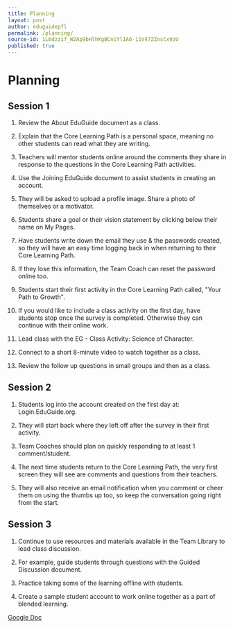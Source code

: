 ```yaml
---
title: Planning
layout: post
author: eduguidepfl
permalink: /planning/
source-id: 1L6dzzif_W2Ap9bHlhKgBCniYlIA6-11V47ZZnsCx9zU
published: true
---
```


# **Planning**

## **Session 1**

1. Review the About EduGuide document as a class.

2. Explain that the Core Learning Path is a personal space, meaning no other students can read what they are writing.

3. Teachers will mentor students online around the comments they share in response to the questions in the Core Learning Path activities.

4. Use the Joining EduGuide document to assist students in creating an account.

5. They will be asked to upload a profile image. Share a photo of themselves or a motivator.

6. Students share a goal or their vision statement by clicking below their name on My Pages.

7. Have students write down the email they use & the passwords created, so they will have an easy time logging back in when returning to their Core Learning Path.

8. If they lose this information, the Team Coach can reset the password online too.

9. Students start their first activity in the Core Learning Path called, "Your Path to Growth".

10. If you would like to include a class activity on the first day, have students stop once the survey is completed. Otherwise they can continue with their online work.

11. Lead class with the EG - Class Activity: Science of Character.

12. Connect to a short 8-minute video to watch together as a class.

13. Review the follow up questions in small groups and then as a class.

## **Session 2**

1. Students log into the account created on the first day at: Login.EduGuide.org.

2. They will start back where they left off after the survey in their first activity.

3. Team Coaches should plan on quickly responding to at least 1 comment/student.

4. The next time students return to the Core Learning Path, the very first screen they will see are comments and questions from their teachers.

5. They will also receive an email notification when you comment or cheer them on using the thumbs up too, so keep the conversation going right from the start.

## **Session 3**

1. Continue to use resources and materials available in the Team Library to lead class discussion.

2. For example, guide students through questions with the Guided Discussion document.

3. Practice taking some of the learning offline with students.

4. Create a sample student account to work online together as a part of blended learning.



[Google Doc](https://docs.google.com/document/d/1L6dzzif_W2Ap9bHlhKgBCniYlIA6-11V47ZZnsCx9zU/edit?usp=sharing)

